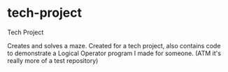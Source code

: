 # tech-project
Tech Project

Creates and solves a maze. Created for a tech project, also contains code to demonstrate a Logical Operator program I made for someone.
(ATM it's really more of a test repository)
